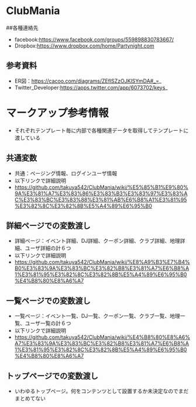 ClubMania
=========

##各種連絡先
* facebook:https://www.facebook.com/groups/559898830783667/
* Dropbox:https://www.dropbox.com/home/Partynight.com

## 参考資料
* ER図：https://cacoo.com/diagrams/ZEflSZzOJKlSYmDA#_=_
* Twitter_Developer:https://apps.twitter.com/app/6073702/keys_

# マークアップ参考情報
* それぞれテンプレート毎に内部で各種関連データを取得してテンプレートに渡している

## 共通変数
* 共通：ページング情報、ログインユーザ情報
* 以下リンクで詳細説明
* https://github.com/takuya542/ClubMania/wiki/%E5%85%B1%E9%80%9A%E3%81%A7%E3%83%86%E3%83%B3%E3%83%97%E3%83%AC%E3%83%BC%E3%83%88%E3%81%AB%E6%B8%A1%E3%81%95%E3%82%8C%E3%82%8B%E5%A4%89%E6%95%B0


## 詳細ページでの変数渡し
* 詳細ページ：イベント詳細、DJ詳細、クーポン詳細、クラブ詳細、地理詳細、ユーザ詳細の計６つ
* 以下リンクで詳細説明
* https://github.com/takuya542/ClubMania/wiki/%E8%A9%B3%E7%B4%B0%E3%83%9A%E3%83%BC%E3%82%B8%E3%81%A7%E6%B8%A1%E3%81%95%E3%82%8C%E3%82%8B%E5%A4%89%E6%95%B0%E4%B8%80%E8%A6%A7

## 一覧ページでの変数渡し
* 一覧ページ：イベント一覧、DJ一覧、クーポン一覧、クラブ一覧、地理一覧、ユーザ一覧の計６つ
* 以下リンクで詳細説明
* https://github.com/takuya542/ClubMania/wiki/%E4%B8%80%E8%A6%A7%E3%83%9A%E3%83%BC%E3%82%B8%E3%81%A7%E6%B8%A1%E3%81%95%E3%82%8C%E3%82%8B%E5%A4%89%E6%95%B0%E4%B8%80%E8%A6%A7

## トップページでの変数渡し
* いわゆるトップページ。何をコンテンツとして設置するか未決定なのでまだまとめてない
